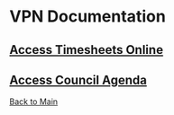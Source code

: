 # VPN Documentation

## [Access Timesheets Online](Access%20Timesheets%20Online)

## [Access Council Agenda](Access%20Council%20Agenda)

[Back to Main](../README.md)

